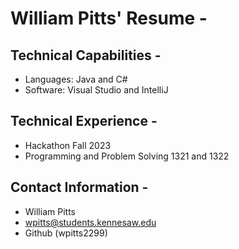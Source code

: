 # William Pitts' Resume -

## Technical Capabilities -

- Languages: Java and C#
- Software: Visual Studio and IntelliJ

## Technical Experience -
- Hackathon Fall 2023
- Programming and Problem Solving 1321 and 1322

## Contact Information -
- William Pitts
- wpitts@students.kennesaw.edu
- Github (wpitts2299)
